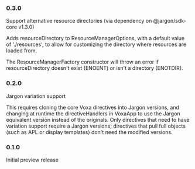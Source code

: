 ### 0.3.0
Support alternative resource directories (via dependency on @jargon/sdk-core v1.3.0)

Adds resourceDirectory to ResourceManagerOptions, with a default value of './resources',
to allow for customizing the directory where resources are loaded from.

The ResourceManagerFactory constructor will throw an error if resourceDirectory doesn't
exist (ENOENT) or isn't a directory (ENOTDIR).

### 0.2.0
Jargon variation support

This requires cloning the core Voxa directives into Jargon versions,
and changing at runtime the directiveHandlers in VoxaApp to use the
Jargon equivalent version instead of the originals. Only directives
that need to have variation support require a Jargon versions; directives
that pull full objects (such as APL or display templates) don't need the
modified versions.

### 0.1.0
Initial preview release
